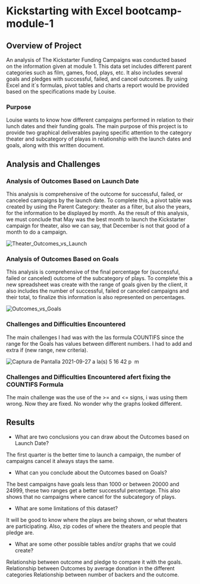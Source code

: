 # Kickstarting with Excel bootcamp-module-1 

## Overview of Project

An analysis of The Kickstarter Funding Campaigns was conducted based on the information given at module 1. This data set includes different parent categories such as film, games, food, plays, etc. It also includes several goals and pledges with successful, failed, and cancel outcomes. By using Excel and it´s formulas, pivot tables and charts a report would be provided based on the specifications made by Louise.


### Purpose

Louise wants to know how different campaigns performed in relation to their lunch dates and their funding goals. The main purpose of this project is to provide two graphical deliverables paying specific attention to the category theater and subcategory of playas in relationship with the launch dates and goals, along with this written document.

## Analysis and Challenges




### Analysis of Outcomes Based on Launch Date

This analysis is comprehensive of the outcome for successful, failed, or canceled campaigns by the launch date. To complete this, a pivot table was created by using the Parent Category: theater as a filter, but also the years, for the information to be displayed by month. As the result of this analysis, we must conclude that May was the best month to launch the Kickstarter campaign for theater, also we can say, that December is not that good of a month to do a campaign. 

![Theater_Outcomes_vs_Launch](https://user-images.githubusercontent.com/37987602/135280401-7684c8e2-976c-4739-90e2-63bc11a7d711.png)



### Analysis of Outcomes Based on Goals

This analysis is comprehensive of the final percentage for (successful, failed or canceled) outcome of the subcategory of plays. To complete this a new spreadsheet was create with the range of goals given by the client, it also includes the number of successful, failed or canceled campaigns and their total, to finalize this information is also represented on percentages.


![Outcomes_vs_Goals](https://user-images.githubusercontent.com/37987602/135561681-29a10477-9cac-4232-982d-992533a2b5f8.png)


### Challenges and Difficulties Encountered

The main challenges I had was with the las formula COUNTIFS since the range for the Goals has values between different numbers. I had to add and extra if (new range, new criteria).

![Captura de Pantalla 2021-09-27 a la(s) 5 16 42 p  m](https://user-images.githubusercontent.com/37987602/134997773-965d2cd2-2828-45f3-8576-c3259500bb9c.png)

### Challenges and Difficulties Encountered afert fixing the COUNTIFS Formula

The main challenge was the use of the >= and <= signs, i was using them wrong. Now they are fixed. No wonder why the graphs looked different. 


## Results

- What are two conclusions you can draw about the Outcomes based on Launch Date?

The first quarter is the better time to launch a campaign, the number of campaigns cancel it always stays the same.

- What can you conclude about the Outcomes based on Goals?

The best campaigns have goals less than 1000 or between 20000 and 24999, these two ranges get a better successful percentage. This also shows that no campaigns where cancel for the subcategory of plays.

- What are some limitations of this dataset?

It will be good to know where the plays are being shown, or what theaters are participating. Also, zip codes of where the theaters and people that pledge are.

- What are some other possible tables and/or graphs that we could create?

Relationship between outcome and pledge to compare it with the goals. Relationship between Outcomes by average donation in the different categories Relationship between number of backers and the outcome.
